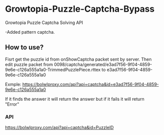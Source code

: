 # Growtopia-Puzzle-Captcha-Bypass
Growtopia Puzzle Captcha Solving API

-Added pattern captcha.

## How to use?
Fisrt get the puzzle id from onShowCaptcha packet sent by server.
Then edit puzzle packet from 0098/captcha/generated/e3ad7f56-9f04-4859-9e6e-c126a555a1a0-TrimmedPuzzlePiece.rttex to e3ad7f56-9f04-4859-9e6e-c126a555a1a0

Exmple: https://bolwlproxy.com/api?api=captcha&id=e3ad7f56-9f04-4859-9e6e-c126a555a1a0

If it finds the answer it will return the answer but if it fails it will return "Error"

### API
https://bolwlproxy.com/api?api=captcha&id=PuzzleID
